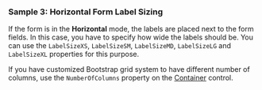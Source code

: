 ### Sample 3: Horizontal Form Label Sizing

If the form is in the **Horizontal** mode, the labels are placed next to the form fields. In this case, you have to specify how wide the 
labels should be. You can use the `LabelSizeXS`, `LabelSizeSM`, `LabelSizeMD`, `LabelSizeLG` and `LabelSizeXL` properties for this purpose.

If you have customized Bootstrap grid system to have different number of columns, use the `NumberOfColumns` property on the [Container](/docs/controls/bootstrap/Container/{branch}) control.

